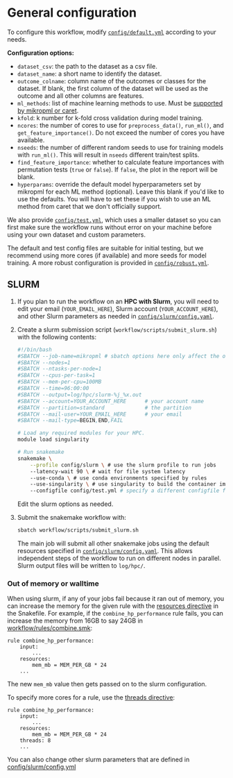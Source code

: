 # General configuration

To configure this workflow, modify [`config/default.yml`](/config/default.yml) according to your needs.

**Configuration options:**

  - `dataset_csv`: the path to the dataset as a csv file. 
  - `dataset_name`: a short name to identify the dataset.
  - `outcome_colname`: column name of the outcomes or classes for the dataset. If blank, the first column of the dataset will be used as the outcome and all other columns are features.
  - `ml_methods`: list of machine learning methods to use. Must be [supported by mikropml or caret](http://www.schlosslab.org/mikropml/articles/introduction.html#the-methods-we-support).
  - `kfold`: k number for k-fold cross validation during model training.
  - `ncores`: the number of cores to use for `preprocess_data()`, `run_ml()`, and `get_feature_importance()`. Do not exceed the number of cores you have available.
  - `nseeds`: the number of different random seeds to use for training models with `run_ml()`. This will result in `nseeds` different train/test splits.
  - `find_feature_importance`: whether to calculate feature importances with permutation tests (`true` or `false`). If `false`, the plot in the report will be blank.
  - `hyperparams`: override the default model hyperparameters set by mikropml for each ML method (optional). Leave this blank if you'd like to use the defaults. You will have to set these if you wish to use an ML method from caret that we don't officially support.

We also provide [`config/test.yml`](/config/test.yml), which uses a smaller dataset so 
you can first make sure the workflow runs without error on your machine 
before using your own dataset and custom parameters.

The default and test config files are suitable for initial testing,
but we recommend using more cores (if available) and
more seeds for model training.
A more robust configuration is provided in
[`config/robust.yml`](/config/robust.yml).

## SLURM

1. If you plan to run the workflow on an **HPC with Slurm**, you will need to 
   edit your email (`YOUR_EMAIL_HERE`), 
   Slurm account (`YOUR_ACCOUNT_HERE`), 
   and other Slurm parameters as needed in 
   [`config/slurm/config.yaml`](/config/slurm/config.yaml).

1. Create a slurm submission script (`workflow/scripts/submit_slurm.sh`) with the following contents:

    ```sh
    #!/bin/bash
    #SBATCH --job-name=mikropml # sbatch options here only affect the overall job
    #SBATCH --nodes=1
    #SBATCH --ntasks-per-node=1
    #SBATCH --cpus-per-task=1
    #SBATCH --mem-per-cpu=100MB
    #SBATCH --time=96:00:00
    #SBATCH --output=log/hpc/slurm-%j_%x.out 
    #SBATCH --account=YOUR_ACCOUNT_HERE      # your account name
    #SBATCH --partition=standard             # the partition
    #SBATCH --mail-user=YOUR_EMAIL_HERE      # your email
    #SBATCH --mail-type=BEGIN,END,FAIL

    # Load any required modules for your HPC.
    module load singularity 

    # Run snakemake
    snakemake \
        --profile config/slurm \ # use the slurm profile to run jobs
        --latency-wait 90 \ # wait for file system latency
        --use-conda \ # use conda environments specified by rules
        --use-singularity \ # use singularity to build the container image
        --configfile config/test.yml # specify a different configfile from default
    ```
    Edit the slurm options as needed.

1. Submit the snakemake workflow with: 

    ``` sh
    sbatch workflow/scripts/submit_slurm.sh
    ```

    The main job will submit all other snakemake jobs using the default resources specified in [`config/slurm/config.yaml`](/config/slurm/config.yaml). 
    This allows independent steps of the workflow to run on different nodes in parallel.
    Slurm output files will be written to `log/hpc/`.


### Out of memory or walltime

When using slurm,
if any of your jobs fail because it ran out of memory, you can increase the
memory for the given rule with the
[resources directive](https://snakemake.readthedocs.io/en/stable/snakefiles/rules.html#resources)
in the Snakefile. For example, if the `combine_hp_performance` rule fails, you
can increase the memory from 16GB to say 24GB in
[workflow/rules/combine.smk](/workflow/rules/combine.smk):

```
rule combine_hp_performance:
    input:
        ...
    resources:
        mem_mb = MEM_PER_GB * 24
    ...
```

The new `mem_mb` value then gets passed on to the slurm configuration.

To specify more cores for a rule, use the
[threads directive](https://snakemake.readthedocs.io/en/stable/snakefiles/rules.html#threads):

```
rule combine_hp_performance:
    input:
        ...
    resources:
        mem_mb = MEM_PER_GB * 24
    threads: 8
    ...
```

You can also change other slurm parameters that are defined in
[config/slurm/config.yml](/config/slurm/config.yml)

